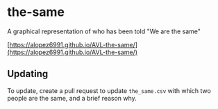 # the-same

A graphical representation of who has been told "We are the same"

[https://alopez6991.github.io/AVL-the-same/](https://alopez6991.github.io/AVL-the-same/)


## Updating

To update, create a pull request to update `the_same.csv` with which two people are the same, and a brief reason why.


